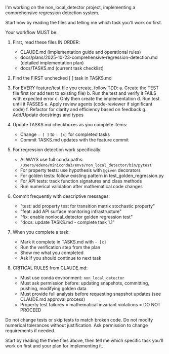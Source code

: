 I'm working on the non_local_detector project, implementing a comprehensive regression detection system.

Start now by reading the files and telling me which task you'll work on first.

Your workflow MUST be:

1. First, read these files IN ORDER:
   - CLAUDE.md (implementation guide and operational rules)
   - docs/plans/2025-10-23-comprehensive-regression-detection.md (detailed implementation plan)
   - docs/TASKS.md (current task checklist)

2. Find the FIRST unchecked [ ] task in TASKS.md

3. For EVERY feature/test file you create, follow TDD:
   a. Create the TEST file first (or add test to existing file)
   b. Run the test and verify it FAILS with expected error
   c. Only then create the implementation
   d. Run test until it PASSES
   e. Apply review agents (code-reviewer if significant code)
   f. Refactor for clarity and efficiency based on feedback
   g. Add/Update docstrings and types

4. Update TASKS.md checkboxes as you complete items:
   - Change `- [ ]` to `- [x]` for completed tasks
   - Commit TASKS.md updates with the feature commit

5. For regression detection work specifically:
   - ALWAYS use full conda paths: `/Users/edeno/miniconda3/envs/non_local_detector/bin/pytest`
   - For property tests: use hypothesis with `@given` decorators
   - For golden tests: follow existing pattern in test_golden_regression.py
   - For API tests: track function signatures and class methods
   - Run numerical validation after mathematical code changes

6. Commit frequently with descriptive messages:
   - "test: add property test for transition matrix stochastic property"
   - "feat: add API surface monitoring infrastructure"
   - "fix: enable nonlocal_detector golden regression test"
   - "docs: update TASKS.md - complete task 1.1"

7. When you complete a task:
   - Mark it complete in TASKS.md with `- [x]`
   - Run the verification step from the plan
   - Show me what you completed
   - Ask if you should continue to next task

8. CRITICAL RULES from CLAUDE.md:
   - Must use conda environment: `non_local_detector`
   - Must ask permission before: updating snapshots, committing, pushing, modifying golden data
   - Must provide full analysis before requesting snapshot updates (see CLAUDE.md approval process)
   - Property test failures = mathematical invariant violations = DO NOT PROCEED

Do not change tests or skip tests to match broken code. Do not modify numerical tolerances without justification. Ask permission to change requirements if needed.

Start by reading the three files above, then tell me which specific task you'll work on first and your plan for implementing it.
